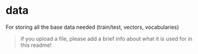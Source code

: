 # data
For storing all the base data needed (train/test, vectors, vocabularies)

> if you upload a file, please add a brief info about what it is used for in this readme!
